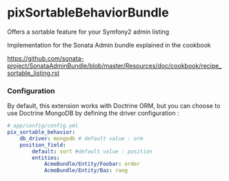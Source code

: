 pixSortableBehaviorBundle
=========================

Offers a sortable feature for your Symfony2 admin listing

Implementation for the Sonata Admin bundle explained in the cookbook

https://github.com/sonata-project/SonataAdminBundle/blob/master/Resources/doc/cookbook/recipe_sortable_listing.rst

### Configuration

By default, this extension works with Doctrine ORM, but you can choose to use Doctrine MongoDB by defining the driver configuration : 

``` yaml
# app/config/config.yml
pix_sortable_behavior:
    db_driver: mongodb # default value : orm
    position_field:
        default: sort #default value : position
        entities:
            AcmeBundle/Entity/Foobar: order
            AcmeBundle/Entity/Baz: rang
```
